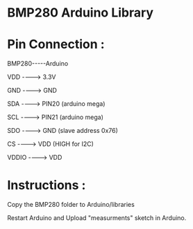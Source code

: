 BMP280 Arduino Library
======================
Pin Connection : 
======

BMP280-----Arduino

VDD   ----> 3.3V

GND   ----> GND

SDA   ----> PIN20 (arduino mega) 

SCL   ----> PIN21 (arduino mega)

SDO   ----> GND   (slave address 0x76)

CS    ----> VDD   (HIGH for I2C)

VDDIO ----> VDD


Instructions :
=============

Copy the BMP280 folder to Arduino/libraries

Restart Arduino and Upload "measurments" sketch in Arduino.




